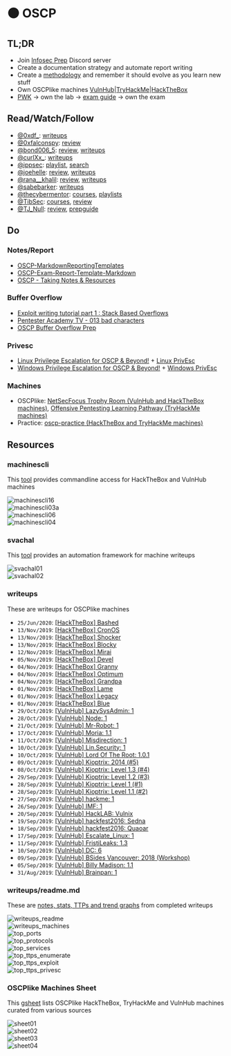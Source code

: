 # 🟠 OSCP

## TL;DR
  * Join [Infosec Prep](https://discord.gg/RRgKaep) Discord server
  * Create a documentation strategy and automate report writing
  * Create a [methodology](https://medium.com/@falconspy/oscp-developing-a-methodology-32f4ab471fd6) and remember it should evolve as you learn new stuff
  * Own OSCPlike machines [VulnHub](https://www.vulnhub.com/)|[TryHackMe](https://tryhackme.com/)|[HackTheBox](https://www.hackthebox.eu/)
  * [PWK](https://www.offensive-security.com/pwk-oscp/) → own the lab → [exam guide](https://support.offensive-security.com/oscp-exam-guide/) → own the exam

## Read/Watch/Follow
  * [@0xdf_](https://twitter.com/0xdf_): [writeups](https://0xdf.gitlab.io/tags.html#oscp-like)
  * [@0xfalconspy](https://twitter.com/0xfalconspy): [review](https://medium.com/@falconspy/passing-oscp-exam-attempt-3-efce6b0d6f6c)
  * [@bond006_5](https://twitter.com/bond006_5): [review](https://medium.com/@bondo.mike/certification-oscp-de41adeb9d7e), [writeups](https://medium.com/@bondo.mike)
  * [@curlXx_](https://twitter.com/curlXx_): [writeups](https://medium.com/@sebnemK)
  * [@ippsec](https://twitter.com/ippsec): [playlist](https://www.youtube.com/playlist?list=PLidcsTyj9JXK-fnabFLVEVulnHubinQ14Jy5tf), [search](https://ippsec.rocks/)
  * [@joehelle](https://twitter.com/joehelle): [review](https://medium.com/cybersecpadawan/the-long-awaited-oscp-review-5a377f103a39), [writeups](https://www.cybersecpadawan.com/p/tewst.html)
  * [@rana__khalil](https://twitter.com/rana__khalil): [review](https://medium.com/@ranakhalil101/my-oscp-journey-a-review-fa779b4339d9), [writeups](https://medium.com/@ranakhalil101)
  * [@sabebarker](https://twitter.com/sabebarker): [writeups](https://sabebarker.com/writeups/)
  * [@thecybermentor](https://twitter.com/thecybermentor): [courses](https://www.udemy.com/user/heath-adams-2/), [playlists](https://www.youtube.com/channel/UC0ArlFuFYMpEewyRBzdLHiw/playlists)
  * [@TibSec](https://twitter.com/tibsec): [courses](https://www.udemy.com/user/tib3rius/), [review](https://medium.com/@Tib3rius/59-hosts-to-glory-passing-the-oscp-acf0fd384371)
  * [@TJ_Null](https://twitter.com/tj_null): [review](https://www.netsecfocus.com/oscp/review/2019/01/29/An_Adventure_to_Try_Harder_Tjnulls_OSCP_Journey.html), [prepguide](https://www.netsecfocus.com/oscp/2019/03/29/The_Journey_to_Try_Harder-_TJNulls_Preparation_Guide_for_PWK_OSCP.html)

## Do
### Notes/Report
  * [OSCP-MarkdownReportingTemplates](https://github.com/chvancooten/OSCP-MarkdownReportingTemplates)
  * [OSCP-Exam-Report-Template-Markdown](https://github.com/noraj/OSCP-Exam-Report-Template-Markdown)
  * [OSCP - Taking Notes & Resources](https://www.youtube.com/watch?v=MQGozZzHUwQ)

### Buffer Overflow
  * [Exploit writing tutorial part 1 : Stack Based Overflows](https://www.corelan.be/index.php/2009/07/19/exploit-writing-tutorial-part-1-stack-based-overflows/)
  * [Pentester Academy TV - 013 bad characters](https://www.youtube.com/watch?v=FAonEAfID4c)
  * [OSCP Buffer Overflow Prep](https://tryhackme.com/room/oscpbufferoverflowprep)

### Privesc
  * [Linux Privilege Escalation for OSCP & Beyond!](https://www.udemy.com/course/linux-privilege-escalation/learn/lecture/16313118#overview) + [Linux PrivEsc](https://tryhackme.com/room/linuxprivesc)
  * [Windows Privilege Escalation for OSCP & Beyond!](https://www.udemy.com/course/windows-privilege-escalation/learn/lecture/18153180#overview) + [Windows PrivEsc](https://tryhackme.com/room/windows10privesc)

### Machines
  * OSCPlike: [NetSecFocus Trophy Room (VulnHub and HackTheBox machines)](https://docs.google.com/spreadsheets/u/1/d/1dwSMIAPIam0PuRBkCiDI88pU3yzrqqHkDtBngUHNCw8/htmlview), [Offensive Pentesting Learning Pathway (TryHackMe machines)](https://tryhackme.com/path/outline/OSCP)
  * Practice: [oscp-practice (HackTheBox and TryHackMe machines)](https://github.com/ajdumanhug/oscp-practice)

## Resources
### machinescli

This [tool](https://github.com/7h3rAm/machinescli) provides commandline access for HackTheBox and VulnHub machines<br/>

![machinescli16](/static/files/pages_oscp/machinescli16.png.webp)<br/>
![machinescli03a](/static/files/pages_oscp/machinescli03a.png.webp)<br/>
![machinescli06](/static/files/pages_oscp/machinescli06.png.webp)<br/>
![machinescli04](/static/files/pages_oscp/machinescli04.png.webp)<br/>

### svachal

This [tool](https://github.com/7h3rAm/svachal) provides an automation framework for machine writeups<br/>

![svachal01](/static/files/pages_oscp/svachal01.png.webp)<br/>
![svachal02](/static/files/pages_oscp/svachal02.png.webp)<br/>

### writeups

These are writeups for OSCPlike machines

  * `25/Jun/2020`: [[HackTheBox] Bashed](/posts/20200625_htb-bashed.html)
  * `13/Nov/2019`: [[HackTheBox] CronOS](/posts/20191113_htb-cronos.html)
  * `13/Nov/2019`: [[HackTheBox] Shocker](/posts/20191113_htb-shocker.html)
  * `13/Nov/2019`: [[HackTheBox] Blocky](/posts/20191113_htb-blocky.html)
  * `12/Nov/2019`: [[HackTheBox] Mirai](/posts/20191112_htb-mirai.html)
  * `05/Nov/2019`: [[HackTheBox] Devel](/posts/20191105_htb-devel.html)
  * `04/Nov/2019`: [[HackTheBox] Granny](/posts/20191104_htb-granny.html)
  * `04/Nov/2019`: [[HackTheBox] Optimum](/posts/20191104_htb-optimum.html)
  * `04/Nov/2019`: [[HackTheBox] Grandpa](/posts/20191104_htb-grandpa.html)
  * `01/Nov/2019`: [[HackTheBox] Lame](/posts/20191101_htb-lame.html)
  * `01/Nov/2019`: [[HackTheBox] Legacy](/posts/20191101_htb-legacy.html)
  * `01/Nov/2019`: [[HackTheBox] Blue](/posts/20191101_htb-blue.html)
  * `29/Oct/2019`: [[VulnHub] LazySysAdmin: 1](/posts/20191029_vulnhub-lazysysadmin1.html)
  * `28/Oct/2019`: [[VulnHub] Node: 1](/posts/20191028_vulnhub-node1.html)
  * `21/Oct/2019`: [[VulnHub] Mr-Robot: 1](/posts/20191021_vulnhub-mrrobot1.html)
  * `17/Oct/2019`: [[VulnHub] Moria: 1.1](/posts/20191017_vulnhub-moria11.html)
  * `11/Oct/2019`: [[VulnHub] Misdirection: 1](/posts/20191011_vulnhub-misdirection1.html)
  * `10/Oct/2019`: [[VulnHub] Lin.Security: 1](/posts/20191010_vulnhub-linsecurity1.html)
  * `10/Oct/2019`: [[VulnHub] Lord Of The Root: 1.0.1](/posts/20191010_vulnhub-lordoftheroot101.html)
  * `09/Oct/2019`: [[VulnHub] Kioptrix: 2014 (#5)](/posts/20191009_vulnhub-kioptrix5.html)
  * `08/Oct/2019`: [[VulnHub] Kioptrix: Level 1.3 (#4)](/posts/20191008_vulnhub-kioptrix4.html)
  * `29/Sep/2019`: [[VulnHub] Kioptrix: Level 1.2 (#3)](/posts/20190929_vulnhub-kioptrix3.html)
  * `28/Sep/2019`: [[VulnHub] Kioptrix: Level 1 (#1)](/posts/20190928_vulnhub-kioptrix1.html)
  * `28/Sep/2019`: [[VulnHub] Kioptrix: Level 1.1 (#2)](/posts/20190928_vulnhub-kioptrix2.html)
  * `27/Sep/2019`: [[VulnHub] hackme: 1](/posts/20190927_vulnhub-hackme.html)
  * `26/Sep/2019`: [[VulnHub] IMF: 1](/posts/20190926_vulnhub-imf.html)
  * `20/Sep/2019`: [[VulnHub] HackLAB: Vulnix](/posts/20190920_vulnhub-vulnix.html)
  * `19/Sep/2019`: [[VulnHub] hackfest2016: Sedna](/posts/20190919_vulnhub-sedna.html)
  * `18/Sep/2019`: [[VulnHub] hackfest2016: Quaoar](/posts/20190918_vulnhub-quaoar.html)
  * `17/Sep/2019`: [[VulnHub] Escalate_Linux: 1](/posts/20190917_vulnhub-escalatelinux.html)
  * `11/Sep/2019`: [[VulnHub] FristiLeaks: 1.3](/posts/20190911_vulnhub-fristikeals1dot3.html)
  * `10/Sep/2019`: [[VulnHub] DC: 6](/posts/20190910_vulnhub-dc6.html)
  * `09/Sep/2019`: [[VulnHub] BSides Vancouver: 2018 (Workshop)](/posts/20190909_vulnhub-bsidesvancouver2018workshop.html)
  * `05/Sep/2019`: [[VulnHub] Billy Madison: 1.1](/posts/20190905_vulnhub-billymadison1dot1.html)
  * `31/Aug/2019`: [[VulnHub] Brainpan: 1](/posts/20190831_vulnhub-brainpan.html)

### writeups/readme.md

These are [notes, stats, TTPs and trend graphs](https://github.com/7h3rAm/writeups/blob/master/readme.md) from completed writeups

![writeups_readme](/static/files/pages_oscp/writeups_readme.png.webp)<br/>
![writeups_machines](/static/files/pages_oscp/writeups_machines.png.webp)<br/>
![top_ports](/static/files/pages_oscp/top_ports.png.webp)<br/>
![top_protocols](/static/files/pages_oscp/top_protocols.png.webp)<br/>
![top_services](/static/files/pages_oscp/top_services.png.webp)<br/>
![top_ttps_enumerate](/static/files/pages_oscp/top_ttps_enumerate.png.webp)<br/>
![top_ttps_exploit](/static/files/pages_oscp/top_ttps_exploit.png.webp)<br/>
![top_ttps_privesc](/static/files/pages_oscp/top_ttps_privesc.png.webp)<br/>

### OSCPlike Machines Sheet

This [gsheet](https://docs.google.com/spreadsheets/d/1syxzcX5rJj2qffBfZYjlEGaRuns-Ec_kkLiblsed8Zs/copy) lists OSCPlike HackTheBox, TryHackMe and VulnHub machines curated from various sources<br/>

![sheet01](/static/files/pages_oscp/sheet01.png.webp)<br/>
![sheet02](/static/files/pages_oscp/sheet02.png.webp)<br/>
![sheet03](/static/files/pages_oscp/sheet03.png.webp)<br/>
![sheet04](/static/files/pages_oscp/sheet04.png.webp)<br/>
